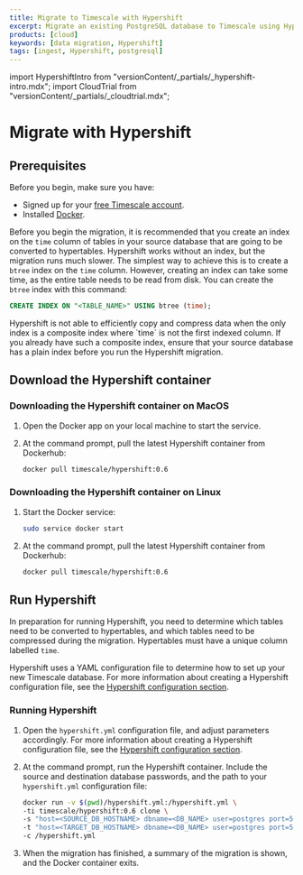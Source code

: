 ```yaml
---
title: Migrate to Timescale with Hypershift
excerpt: Migrate an existing PostgreSQL database to Timescale using Hypershift
products: [cloud]
keywords: [data migration, Hypershift]
tags: [ingest, Hypershift, postgresql]
---
```


import HypershiftIntro from "versionContent/_partials/_hypershift-intro.mdx";
import CloudTrial from "versionContent/_partials/_cloudtrial.mdx";

# Migrate with Hypershift

<HypershiftIntro />

## Prerequisites

Before you begin, make sure you have:

*   Signed up for your [free Timescale account][cloud-install].
*   Installed [Docker][docker-install].

<CloudTrial />

Before you begin the migration, it is recommended that you create an index on
the `time` column of tables in your source database that are going to be
converted to hypertables. Hypershift works without an index, but the migration
runs much slower. The simplest way to achieve this is to create a `btree` index
on the `time` column. However, creating an index can take some time, as the
entire table needs to be read from disk. You can create the `btree` index with
this command:

```sql
CREATE INDEX ON "<TABLE_NAME>" USING btree (time);
```

<Highlight type="important">
Hypershift is not able to efficiently copy and compress data when the only
index is a composite index where `time` is not the first indexed column. If you
already have such a composite index, ensure that your source database has a
plain index before you run the Hypershift migration.
</Highlight>

## Download the Hypershift container

<Tabs label="Download Hypershift">

<Tab title="MacOS">

<Procedure>

### Downloading the Hypershift container on MacOS

1.  Open the Docker app on your local machine to start the service.

1.  At the command prompt, pull the latest Hypershift container from Dockerhub:

    ```bash
    docker pull timescale/hypershift:0.6
    ```

</Procedure>

</Tab>

<Tab title="Linux">

<Procedure>

### Downloading the Hypershift container on Linux

1.  Start the Docker service:

    ```bash
    sudo service docker start
    ```

1.  At the command prompt, pull the latest Hypershift container from Dockerhub:

    ```bash
    docker pull timescale/hypershift:0.6
    ```

</Procedure>

</Tab>

</Tabs>

## Run Hypershift

In preparation for running Hypershift, you need to determine which tables need
to be converted to hypertables, and which tables need to be compressed during
the migration. Hypertables must have a unique column labelled `time`.

Hypershift uses a YAML configuration file to determine how to set up your new
Timescale database. For more information about creating a Hypershift
configuration file, see the
[Hypershift configuration section][hypershift-config].

<Procedure>

### Running Hypershift

1.  Open the `hypershift.yml` configuration file, and adjust parameters
    accordingly. For more information about creating a Hypershift configuration
    file, see the [Hypershift configuration section][hypershift-config].

1.  At the command prompt, run the Hypershift container. Include the source and
    destination database passwords, and the path to your `hypershift.yml`
    configuration file:

    ```bash
    docker run -v $(pwd)/hypershift.yml:/hypershift.yml \
    -ti timescale/hypershift:0.6 clone \
    -s "host=<SOURCE_DB_HOSTNAME> dbname=<DB_NAME> user=postgres port=5431 password=<DB_PASSWORD>" \
    -t "host=<TARGET_DB_HOSTNAME> dbname=<DB_NAME> user=postgres port=5432 password=<DB_PASSWORD>" \
    -c /hypershift.yml
    ```

1.  When the migration has finished, a summary of the migration is shown, and
    the Docker container exits.

</Procedure>

[cloud-install]: /getting-started/latest/
[docker-install]: https://docs.docker.com/get-docker/
[hypershift-config]: /use-timescale/:currentVersion:/migration/hypershift-config/
